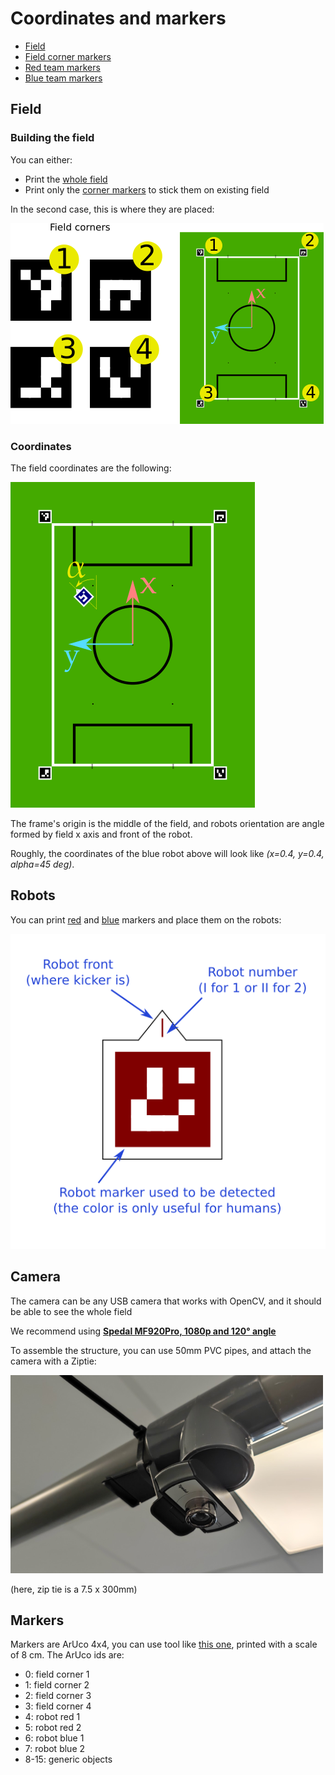 # Coordinates and markers

* [Field](/docs/field.pdf)
* [Field corner markers](/docs/field-markers.pdf)
* [Red team markers](/docs/red-markers.pdf)
* [Blue team markers](/docs/blue-markers.pdf)

## Field

### Building the field

You can either:

* Print the [whole field](/docs/field.pdf)
* Print only the [corner markers](/docs/field-markers.pdf) to stick them on existing field

In the second case, this is where they are placed:

![Putting markers on existing field](/docs/imgs/field-markers-explain.png)

### Coordinates

The field coordinates are the following:

![Field coordinates](/docs/imgs/field-frame.png)

The frame's origin is the middle of the field, and robots orientation are angle formed by
field x axis and front of the robot.

Roughly, the coordinates of the blue robot above will look like *(x=0.4, y=0.4, alpha=45 deg)*.

## Robots

You can print [red]((/docs/red-markers.pdf)) and [blue](/docs/blue-markers.pdf) markers and
place them on the robots:

![Robot markers](/docs/imgs/robots-markers-explain.png)

## Camera

The camera can be any USB camera that works with OpenCV, and it should be able to see the whole field

We recommend using [**Spedal MF920Pro, 1080p and 120° angle**](https://www.amazon.com/Spedal-Conference-Streaming-Microphone-Desktop/dp/B07TDQ8NL3)

To assemble the structure, you can use 50mm PVC pipes, and attach the camera with a Ziptie:

![Ziptie camera](/docs/imgs/camera_ziptie.png)

(here, zip tie is a 7.5 x 300mm)

## Markers

Markers are ArUco 4x4, you can use tool like [this one](https://chev.me/arucogen/), printed with a scale
of 8 cm. The ArUco ids are:

* 0: field corner 1
* 1: field corner 2
* 2: field corner 3
* 3: field corner 4
* 4: robot red 1
* 5: robot red 2
* 6: robot blue 1
* 7: robot blue 2
* 8-15: generic objects
